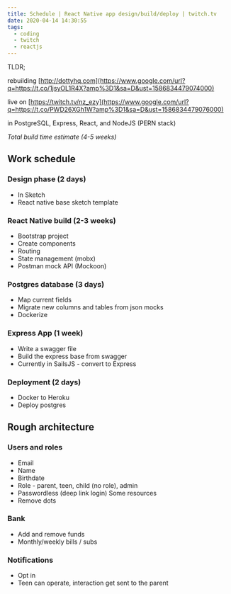 ```yaml
---
title: Schedule | React Native app design/build/deploy | twitch.tv
date: 2020-04-14 14:30:55
tags:
  - coding
  - twitch
  - reactjs
---
```


TLDR;

rebuilding [http://dottyhq.com](https://www.google.com/url?q=https://t.co/1jsyOL1R4X?amp%3D1&sa=D&ust=1586834479074000)

live on [https://twitch.tv/nz_ezy](https://www.google.com/url?q=https://t.co/PWD26XGh1W?amp%3D1&sa=D&ust=1586834479076000)

in PostgreSQL, Express, React, and NodeJS (PERN stack)

_Total build time estimate (4-5 weeks)_

## Work schedule

### Design phase (2 days)

- In Sketch
- React native base sketch template

### React Native build (2-3 weeks)

- Bootstrap project
- Create components
- Routing
- State management (mobx)
- Postman mock API (Mockoon)

### Postgres database (3 days)

- Map current fields
- Migrate new columns and tables from json mocks
- Dockerize

### Express App (1 week)

- Write a swagger file
- Build the express base from swagger
- Currently in SailsJS - convert to Express

### Deployment (2 days)

- Docker to Heroku
- Deploy postgres

## Rough architecture

### Users and roles

- Email
- Name
- Birthdate
- Role - parent, teen, child (no role), admin
- Passwordless (deep link login)
  Some resources
- Remove dots

### Bank

- Add and remove funds
- Monthly/weekly bills / subs

### Notifications

- Opt in
- Teen can operate, interaction get sent to the parent
